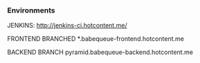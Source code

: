 ### Environments

JENKINS: http://jenkins-ci.hotcontent.me/

FRONTEND BRANCHED *.babequeue-frontend.hotcontent.me

BACKEND BRANCH pyramid.babequeue-backend.hotcontent.me
